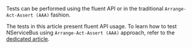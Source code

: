 
Tests can be performed using the fluent API or in the traditional `Arrange-Act-Assert (AAA)` fashion.

The tests in this article present fluent API usage. To learn how to test NServiceBus using `Arrange-Act-Assert (AAA)` approach, refer to the [dedicated article](/samples/unit-testing/).